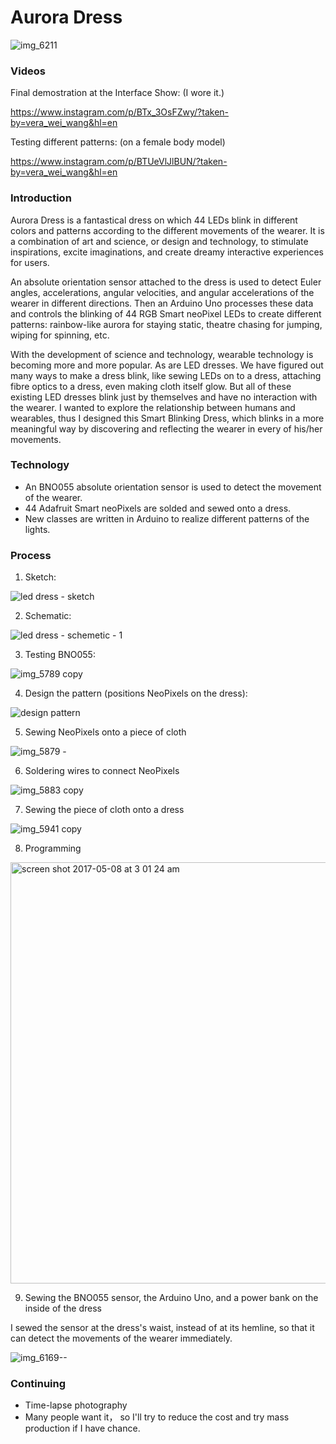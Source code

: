 # Aurora Dress

![img_6211](https://cloud.githubusercontent.com/assets/23609156/25800359/d9bdf73e-339d-11e7-9859-b699cbb973bb.PNG)

### Videos

Final demostration at the Interface Show: (I wore it.)

https://www.instagram.com/p/BTx_3OsFZwy/?taken-by=vera_wei_wang&hl=en

Testing different patterns: (on a female body model)

https://www.instagram.com/p/BTUeVlJlBUN/?taken-by=vera_wei_wang&hl=en

### Introduction

Aurora Dress is a fantastical dress on which 44 LEDs blink in different colors and patterns according to the different movements of the wearer. It is a combination of art and science, or design and technology, to stimulate inspirations, excite imaginations, and create dreamy interactive experiences for users.

An absolute orientation sensor attached to the dress is used to detect Euler angles, accelerations, angular velocities, and angular accelerations of the wearer in different directions. Then an Arduino Uno processes these data and controls the blinking of 44 RGB Smart neoPixel LEDs to create different patterns: rainbow-like aurora for staying static, theatre chasing for jumping, wiping for spinning, etc.

With the development of science and technology, wearable technology is becoming more and more popular. As are LED dresses. We have figured out many ways to make a dress blink, like sewing LEDs on to a dress, attaching fibre optics to a dress, even making cloth itself glow. But all of these existing LED dresses blink just by themselves and have no interaction with the wearer. I wanted to explore the relationship between humans and wearables, thus I designed this Smart Blinking Dress, which blinks in a more meaningful way by discovering and reflecting the wearer in every of his/her movements.


### Technology

- An BNO055 absolute orientation sensor is used to detect the movement of the wearer.
- 44 Adafruit Smart neoPixels are solded and sewed onto a dress. 
- New classes are written in Arduino to realize different patterns of the lights.

### Process

1. Sketch:

![led dress - sketch](https://cloud.githubusercontent.com/assets/23609156/23991460/b59e5536-09f6-11e7-823c-9412d0168fff.jpg)

2. Schematic:

![led dress - schemetic - 1](https://cloud.githubusercontent.com/assets/23609156/25797229/26a64536-3391-11e7-9e99-c477fc43e763.jpg)

3. Testing BNO055:

![img_5789 copy](https://cloud.githubusercontent.com/assets/23609156/25799101/9ea7a280-3398-11e7-963e-e156c27f9bc4.jpg)

4. Design the pattern (positions NeoPixels on the dress):

![design pattern](https://cloud.githubusercontent.com/assets/23609156/25799197/eb480b2a-3398-11e7-9431-abc9033c4cf9.jpg)

5. Sewing NeoPixels onto a piece of cloth

![img_5879 -](https://cloud.githubusercontent.com/assets/23609156/25799284/4fcbda40-3399-11e7-84ff-86fc7f6ce0de.jpg)

6. Soldering wires to connect NeoPixels

![img_5883 copy](https://cloud.githubusercontent.com/assets/23609156/25799305/5fb3fbcc-3399-11e7-87f8-2cb4d5101e5f.jpg)

7. Sewing the piece of cloth onto a dress

![img_5941 copy](https://cloud.githubusercontent.com/assets/23609156/25799349/855802b0-3399-11e7-90cf-d3854c064890.jpg)

8. Programming

<img width="674" alt="screen shot 2017-05-08 at 3 01 24 am" src="https://cloud.githubusercontent.com/assets/23609156/25799640/a97b024a-339a-11e7-8e0b-087eb5a086dc.png">

9. Sewing the BNO055 sensor, the Arduino Uno, and a power bank on the inside of the dress

I sewed the sensor at the dress's waist, instead of at its hemline, so that it can detect the movements of the wearer immediately.  

![img_6169--](https://cloud.githubusercontent.com/assets/23609156/25799830/7e837396-339b-11e7-974b-2c309c25e4d5.jpg)

### Continuing

- Time-lapse photography
- Many people want it， so I'll try to reduce the cost and try mass production if I have chance.
